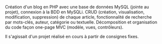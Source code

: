 Création d'un blog en PHP avec une base de données MySQL (jointe au projet), connexion à la BDD en MySQLi.
CRUD (création, visualisation, modification, suppression) de chaque article, fonctionnalité de recherche par mots-clés, auteur, catégorie ou textuelle.
Décomposition et organisation du code façon one-page MVC (modèle, vues, contrôleurs).

Il s'agissait d'un projet réalisé en cours à partir de consignes fixes.
